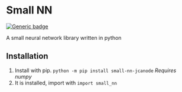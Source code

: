 # Small NN

[![Generic badge](https://img.shields.io/badge/pypi%20package-v0.0.1-brightgreen.svg)](https://pypi.org/project/small-nn-jcanode/)

A small neural network library written in python

## Installation
1. Install with pip. `python -m pip install small-nn-jcanode` *Requires numpy*
2. It is installed, import with `import small_nn`
